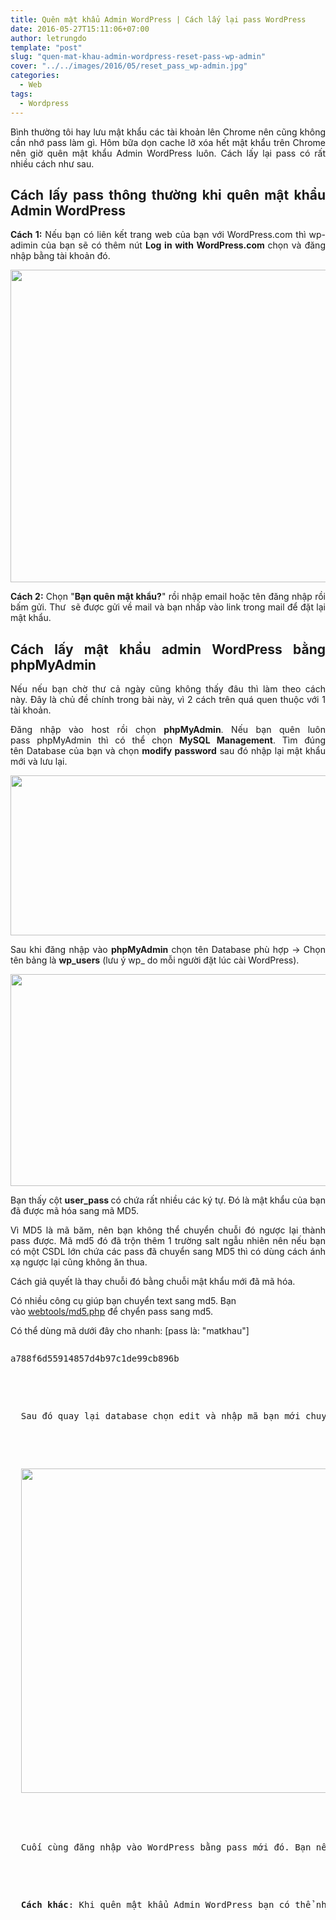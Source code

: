 ```yaml
---
title: Quên mật khẩu Admin WordPress | Cách lấy lại pass WordPress
date: 2016-05-27T15:11:06+07:00
author: letrungdo
template: "post"
slug: "quen-mat-khau-admin-wordpress-reset-pass-wp-admin"
cover: "../../images/2016/05/reset_pass_wp-admin.jpg"
categories:
  - Web
tags:
  - Wordpress
---
```


<p style="text-align: justify;">
  Bình thường tôi hay lưu mật khẩu các tài khoản lên Chrome nên cũng không cần nhớ pass làm gì. Hôm bữa dọn cache lỡ xóa hết mật khẩu trên Chrome nên giờ quên mật khẩu Admin WordPress luôn. Cách lấy lại pass có rất nhiều cách như sau.
</p>

<h2 style="text-align: justify;">
  Cách lấy pass thông thường khi quên mật khẩu Admin WordPress
</h2>

<p style="text-align: justify;">
  <strong>Cách 1:</strong> Nếu bạn có liên kết trang web của bạn với WordPress.com thì wp-adimin của bạn sẽ có thêm nút <strong>Log in with WordPress.com </strong>chọn và đăng nhập bằng tài khoản đó.
</p>

<img class="aligncenter size-full wp-image-2005" src="/media/2016/05/pass_Wordpress.png" alt="" width="635" height="500" />

<p style="text-align: justify;">
  <strong>Cách 2:</strong> Chọn "<strong>Bạn quên mật khẩu?</strong>" rồi nhập email hoặc tên đăng nhập rồi bấm gửi. Thư  sẽ được gửi về mail và bạn nhấp vào link trong mail để đặt lại mật khẩu.
</p>

<h2 class="entry-title" style="text-align: justify;">
  Cách lấy mật khẩu admin WordPress bằng phpMyAdmin
</h2>

<p style="text-align: justify;">
  Nếu nếu bạn chờ thư cả ngày cũng không thấy đâu thì làm theo cách này. Đây là chủ đề chính trong bài này, vì 2 cách trên quá quen thuộc với 1 tài khoản.
</p>

<p style="text-align: justify;">
  Đăng nhập vào host rồi chọn <strong>phpMyAdmin</strong>. Nếu bạn quên luôn pass phpMyAdmin thì có thể chọn <strong>MySQL Management</strong>. Tìm đúng tên Database của bạn và chọn <strong>modify password</strong> sau đó nhập lại mật khẩu mới và lưu lại.
</p>

<img class="aligncenter size-full wp-image-2006" src="/media/2016/05/modify_pass.png" alt="" width="587" height="256" />

<p style="text-align: justify;">
  Sau khi đăng nhập vào <strong>phpMyAdmin</strong> chọn tên Database phù hợp -> Chọn tên bảng là <strong>wp_users</strong> (lưu ý wp_ do mỗi người đặt lúc cài WordPress).
</p>

<img class="aligncenter size-full wp-image-2007" src="/media/2016/05/phpMyAdmin.png" alt="" width="943" height="339" srcset="/media/2016/05/phpMyAdmin.png 943w, /media/2016/05/phpMyAdmin-768x276.png 768w" sizes="(max-width: 943px) 100vw, 943px" />

<p style="text-align: justify;">
  Bạn thấy cột <strong>user_pass </strong>có chứa rất nhiều các ký tự. Đó là mật khẩu của bạn đã được mã hóa sang mã MD5.
</p>

<p style="text-align: justify;">
  Vì MD5 là mã băm, nên bạn không thể chuyển chuỗi đó ngược lại thành pass được. Mã md5 đó đã trộn thêm 1 trường salt ngẫu nhiên nên nếu bạn có một CSDL lớn chứa các pass đã chuyển sang MD5 thì có dùng cách ánh xạ ngược lại cũng không ăn thua.
</p>

<p style="text-align: justify;">
  Cách giả quyết là thay chuỗi đó bằng chuỗi mật khẩu mới đã mã hóa.
</p>

Có nhiều công cụ giúp bạn chuyển text sang md5. Bạn vào <a href="http://www.miraclesalad.com/webtools/md5.php" target="_blank" rel="noopener">webtools/md5.php</a> để chyển pass sang md5.

<p style="text-align: justify;">
  Có thể dùng mã dưới đây cho nhanh: [pass là: "matkhau"]
</p>

<pre><pre class="brush: plain; title: ; notranslate" title="">a788f6d55914857d4b97c1de99cb896b</pre>

<p style="text-align: justify;">
  Sau đó quay lại database chọn edit và nhập mã bạn mới chuyển đổi vào <strong>user_pass</strong> rồi nhấn <strong>Go</strong> để cập nhật.
</p>

<p>
  <img class="aligncenter size-full wp-image-2008" src="/media/2016/05/pass_MD5.png" alt="" width="964" height="519" srcset="/media/2016/05/pass_MD5.png 964w, /media/2016/05/pass_MD5-768x413.png 768w" sizes="(max-width: 964px) 100vw, 964px" />
</p>

<p style="text-align: justify;">
  Cuối cùng đăng nhập vào WordPress bằng pass mới đó. Bạn nên vào đổi lại pass ngay trên WordPress để có thêm chuỗi salt giúp bảo mật cao hơn.
</p>

<p style="text-align: justify;">
  <strong>Cách khác</strong>: Khi quên mật khẩu Admin WordPress bạn có thể nhờ bên quản trị host reset pass giùm.
</p>
